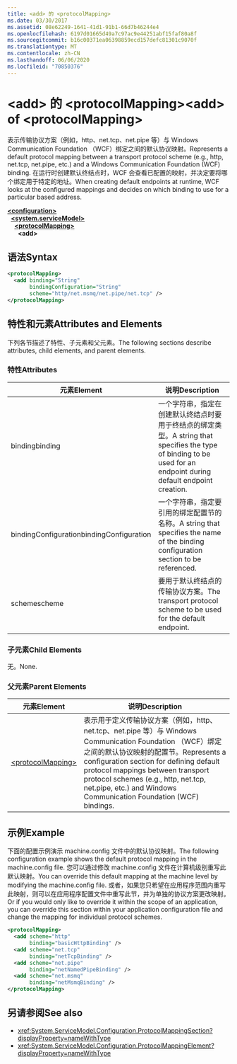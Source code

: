 ```yaml
---
title: <add> 的 <protocolMapping>
ms.date: 03/30/2017
ms.assetid: 08e62249-1641-41d1-91b1-66d7b46244e4
ms.openlocfilehash: 6197d01665d49a7c97ac9e44251abf15faf80a8f
ms.sourcegitcommit: b16c00371ea06398859ecd157defc81301c9070f
ms.translationtype: MT
ms.contentlocale: zh-CN
ms.lasthandoff: 06/06/2020
ms.locfileid: "70850376"
---
```

# <a name="add-of-protocolmapping"></a><span data-ttu-id="562ea-102">\<add> 的 \<protocolMapping></span><span class="sxs-lookup"><span data-stu-id="562ea-102">\<add> of \<protocolMapping></span></span>
<span data-ttu-id="562ea-103">表示传输协议方案（例如，http、net.tcp、net.pipe 等）与 Windows Communication Foundation （WCF）绑定之间的默认协议映射。</span><span class="sxs-lookup"><span data-stu-id="562ea-103">Represents a default protocol mapping between a transport protocol scheme (e.g., http, net.tcp, net.pipe, etc.) and a Windows Communication Foundation (WCF) binding.</span></span> <span data-ttu-id="562ea-104">在运行时创建默认终结点时，WCF 会查看已配置的映射，并决定要将哪个绑定用于特定的地址。</span><span class="sxs-lookup"><span data-stu-id="562ea-104">When creating default endpoints at runtime, WCF looks at the configured mappings and decides on which binding to use for a particular based address.</span></span>  
  
[**\<configuration>**](../configuration-element.md)\
&nbsp;&nbsp;[**\<system.serviceModel>**](system-servicemodel.md)\
&nbsp;&nbsp;&nbsp;&nbsp;[**\<protocolMapping>**](protocolmapping.md)\
&nbsp;&nbsp;&nbsp;&nbsp;&nbsp;&nbsp;**\<add>**  
  
## <a name="syntax"></a><span data-ttu-id="562ea-105">语法</span><span class="sxs-lookup"><span data-stu-id="562ea-105">Syntax</span></span>  
  
```xml  
<protocolMapping>
  <add binding="String"
       bindingConfiguration="String"
       scheme="http/net.msmq/net.pipe/net.tcp" />
</protocolMapping>
```  
  
## <a name="attributes-and-elements"></a><span data-ttu-id="562ea-106">特性和元素</span><span class="sxs-lookup"><span data-stu-id="562ea-106">Attributes and Elements</span></span>  
 <span data-ttu-id="562ea-107">下列各节描述了特性、子元素和父元素。</span><span class="sxs-lookup"><span data-stu-id="562ea-107">The following sections describe attributes, child elements, and parent elements.</span></span>  
  
### <a name="attributes"></a><span data-ttu-id="562ea-108">特性</span><span class="sxs-lookup"><span data-stu-id="562ea-108">Attributes</span></span>  
  
|<span data-ttu-id="562ea-109">元素</span><span class="sxs-lookup"><span data-stu-id="562ea-109">Element</span></span>|<span data-ttu-id="562ea-110">说明</span><span class="sxs-lookup"><span data-stu-id="562ea-110">Description</span></span>|  
|-------------|-----------------|  
|<span data-ttu-id="562ea-111">binding</span><span class="sxs-lookup"><span data-stu-id="562ea-111">binding</span></span>|<span data-ttu-id="562ea-112">一个字符串，指定在创建默认终结点时要用于终结点的绑定类型。</span><span class="sxs-lookup"><span data-stu-id="562ea-112">A string that specifies the type of binding to be used for an endpoint during default endpoint creation.</span></span>|  
|<span data-ttu-id="562ea-113">bindingConfiguration</span><span class="sxs-lookup"><span data-stu-id="562ea-113">bindingConfiguration</span></span>|<span data-ttu-id="562ea-114">一个字符串，指定要引用的绑定配置节的名称。</span><span class="sxs-lookup"><span data-stu-id="562ea-114">A string that specifies the name of the binding configuration section to be referenced.</span></span>|  
|<span data-ttu-id="562ea-115">scheme</span><span class="sxs-lookup"><span data-stu-id="562ea-115">scheme</span></span>|<span data-ttu-id="562ea-116">要用于默认终结点的传输协议方案。</span><span class="sxs-lookup"><span data-stu-id="562ea-116">The transport protocol scheme to be used for the default endpoint.</span></span>|  
  
### <a name="child-elements"></a><span data-ttu-id="562ea-117">子元素</span><span class="sxs-lookup"><span data-stu-id="562ea-117">Child Elements</span></span>  
 <span data-ttu-id="562ea-118">无。</span><span class="sxs-lookup"><span data-stu-id="562ea-118">None.</span></span>  
  
### <a name="parent-elements"></a><span data-ttu-id="562ea-119">父元素</span><span class="sxs-lookup"><span data-stu-id="562ea-119">Parent Elements</span></span>  
  
|<span data-ttu-id="562ea-120">元素</span><span class="sxs-lookup"><span data-stu-id="562ea-120">Element</span></span>|<span data-ttu-id="562ea-121">说明</span><span class="sxs-lookup"><span data-stu-id="562ea-121">Description</span></span>|  
|-------------|-----------------|  
|[\<protocolMapping>](protocolmapping.md)|<span data-ttu-id="562ea-122">表示用于定义传输协议方案（例如，http、net.tcp、net.pipe 等）与 Windows Communication Foundation （WCF）绑定之间的默认协议映射的配置节。</span><span class="sxs-lookup"><span data-stu-id="562ea-122">Represents a configuration section for defining default protocol mappings between transport protocol schemes (e.g., http, net.tcp, net.pipe, etc.) and Windows Communication Foundation (WCF) bindings.</span></span>|  
  
## <a name="example"></a><span data-ttu-id="562ea-123">示例</span><span class="sxs-lookup"><span data-stu-id="562ea-123">Example</span></span>  
 <span data-ttu-id="562ea-124">下面的配置示例演示 machine.config 文件中的默认协议映射。</span><span class="sxs-lookup"><span data-stu-id="562ea-124">The following configuration example shows the default protocol mapping in the machine.config file.</span></span> <span data-ttu-id="562ea-125">您可以通过修改 machine.config 文件在计算机级别重写此默认映射。</span><span class="sxs-lookup"><span data-stu-id="562ea-125">You can override this default mapping at the machine level by modifying the machine.config file.</span></span> <span data-ttu-id="562ea-126">或者，如果您只希望在应用程序范围内重写此映射，则可以在应用程序配置文件中重写此节，并为单独的协议方案更改映射。</span><span class="sxs-lookup"><span data-stu-id="562ea-126">Or if you would only like to override it within the scope of an application, you can override this section within your application configuration file and change the mapping for individual protocol schemes.</span></span>  
  
```xml  
<protocolMapping>
  <add scheme="http"
       binding="basicHttpBinding" />
  <add scheme="net.tcp"
       binding="netTcpBinding" />
  <add scheme="net.pipe"
       binding="netNamedPipeBinding" />
  <add scheme="net.msmq"
       binding="netMsmqBinding" />
</protocolMapping>
```  
  
## <a name="see-also"></a><span data-ttu-id="562ea-127">另请参阅</span><span class="sxs-lookup"><span data-stu-id="562ea-127">See also</span></span>

- <xref:System.ServiceModel.Configuration.ProtocolMappingSection?displayProperty=nameWithType>
- <xref:System.ServiceModel.Configuration.ProtocolMappingElement?displayProperty=nameWithType>
